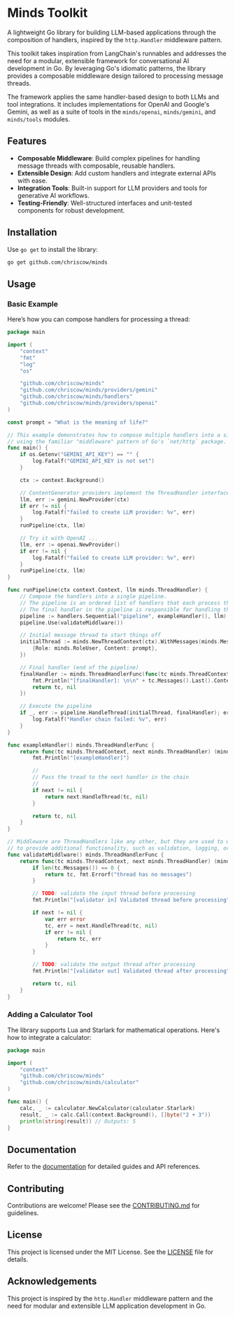 
# Minds Toolkit

A lightweight Go library for building LLM-based applications through the
composition of handlers, inspired by the `http.Handler` middleware pattern.

This toolkit takes inspiration from LangChain's runnables and addresses the need
for a modular, extensible framework for conversational AI development in Go. By
leveraging Go's idiomatic patterns, the library provides a composable middleware
design tailored to processing message threads.

The framework applies the same handler-based design to both LLMs and tool
integrations. It includes implementations for OpenAI and Google's Gemini, as
well as a suite of tools in the `minds/openai`, `minds/gemini`, and
`minds/tools` modules.

## Features

- **Composable Middleware**: Build complex pipelines for handling message threads with composable, reusable handlers.
- **Extensible Design**: Add custom handlers and integrate external APIs with ease.
- **Integration Tools**: Built-in support for LLM providers and tools for generative AI workflows.
- **Testing-Friendly**: Well-structured interfaces and unit-tested components for robust development.

## Installation

Use `go get` to install the library:

```bash
go get github.com/chriscow/minds
```

## Usage

### Basic Example

Here’s how you can compose handlers for processing a thread:

```go
package main

import (
	"context"
	"fmt"
	"log"
	"os"

	"github.com/chriscow/minds"
	"github.com/chriscow/minds/providers/gemini"
	"github.com/chriscow/minds/handlers"
	"github.com/chriscow/minds/providers/openai"
)

const prompt = "What is the meaning of life?"

// This example demonstrates how to compose multiple handlers into a single pipeline
// using the familiar "middleware" pattern of Go's `net/http` package.
func main() {
	if os.Getenv("GEMINI_API_KEY") == "" {
		log.Fatalf("GEMINI_API_KEY is not set")
	}

	ctx := context.Background()

    // ContentGenerator providers implement the ThreadHandler interface
	llm, err := gemini.NewProvider(ctx)
	if err != nil {
		log.Fatalf("failed to create LLM provider: %v", err)
	}
	runPipeline(ctx, llm)

    // Try it with OpenAI ...
	llm, err := openai.NewProvider()
	if err != nil {
		log.Fatalf("failed to create LLM provider: %v", err)
	}
	runPipeline(ctx, llm)
}

func runPipeline(ctx context.Context, llm minds.ThreadHandler) {
	// Compose the handlers into a single pipeline.
	// The pipeline is an ordered list of handlers that each process the thread in some way.
	// The final handler in the pipeline is responsible for handling the final result.
	pipeline := handlers.Sequential("pipeline", exampleHandler(), llm) // Add more handlers ...
	pipeline.Use(validateMiddlware())

	// Initial message thread to start things off
	initialThread := minds.NewThreadContext(ctx).WithMessages(minds.Messages{
		{Role: minds.RoleUser, Content: prompt},
	})

	// Final handler (end of the pipeline)
	finalHandler := minds.ThreadHandlerFunc(func(tc minds.ThreadContext, next minds.ThreadHandler) (minds.ThreadContext, error) {
		fmt.Println("[finalHandler]: \n\n" + tc.Messages().Last().Content)
		return tc, nil
	})

	// Execute the pipeline
	if _, err := pipeline.HandleThread(initialThread, finalHandler); err != nil {
		log.Fatalf("Handler chain failed: %v", err)
	}
}

func exampleHandler() minds.ThreadHandlerFunc {
	return func(tc minds.ThreadContext, next minds.ThreadHandler) (minds.ThreadContext, error) {
		fmt.Println("[exampleHandler]")

		//
		// Pass the tread to the next handler in the chain
		//
		if next != nil {
			return next.HandleThread(tc, nil)
		}

		return tc, nil
	}
}

// Middleware are ThreadHandlers like any other, but they are used to wrap other handlers
// to provide additional functionality, such as validation, logging, or error handling.
func validateMiddlware() minds.ThreadHandlerFunc {
	return func(tc minds.ThreadContext, next minds.ThreadHandler) (minds.ThreadContext, error) {
		if len(tc.Messages()) == 0 {
			return tc, fmt.Errorf("thread has no messages")
		}

		// TODO: validate the input thread before processing
		fmt.Println("[validator in] Validated thread before processing")

		if next != nil {
			var err error
			tc, err = next.HandleThread(tc, nil)
			if err != nil {
				return tc, err
			}
		}

		// TODO: validate the output thread after processing
		fmt.Println("[validator out] Validated thread after processing")

		return tc, nil
	}
}
```

### Adding a Calculator Tool

The library supports Lua and Starlark for mathematical operations. Here's how to integrate a calculator:

```go
package main

import (
    "context"
    "github.com/chriscow/minds"
    "github.com/chriscow/minds/calculator"
)

func main() {
    calc, _ := calculator.NewCalculator(calculator.Starlark)
    result, _ := calc.Call(context.Background(), []byte("2 + 3"))
    println(string(result)) // Outputs: 5
}
```

## Documentation

Refer to the [documentation](https://github.com/chriscow/minds/docs) for detailed guides and API references.

## Contributing

Contributions are welcome! Please see the [CONTRIBUTING.md](CONTRIBUTING.md) for guidelines.

## License

This project is licensed under the MIT License. See the [LICENSE](LICENSE) file for details.

## Acknowledgements

This project is inspired by the `http.Handler` middleware pattern and the need for modular and extensible LLM application development in Go.

